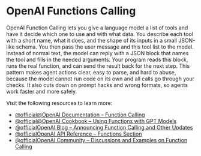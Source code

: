 # OpenAI Functions Calling

OpenAI Function Calling lets you give a language model a list of tools and have it decide which one to use and with what data. You describe each tool with a short name, what it does, and the shape of its inputs in a small JSON-like schema. You then pass the user message and this tool list to the model. Instead of normal text, the model can reply with a JSON block that names the tool and fills in the needed arguments. Your program reads this block, runs the real function, and can send the result back for the next step. This pattern makes agent actions clear, easy to parse, and hard to abuse, because the model cannot run code on its own and all calls go through your checks. It also cuts down on prompt hacks and wrong formats, so agents work faster and more safely.

Visit the following resources to learn more:

- [@official@OpenAI Documentation – Function Calling](https://platform.openai.com/docs/guides/function-calling)  
- [@official@OpenAI Cookbook – Using Functions with GPT Models](https://github.com/openai/openai-cookbook/blob/main/examples/How_to_call_functions_with_chat_models.ipynb)  
- [@officialOpenAI Blog – Announcing Function Calling and Other Updates](https://openai.com/blog/function-calling-and-other-api-updates)  
- [@officialOpenAI API Reference – Functions Section](https://platform.openai.com/docs/api-reference/chat/create#functions)  
- [@officialOpenAI Community – Discussions and Examples on Function Calling](https://community.openai.com/tag/function-calling)  
